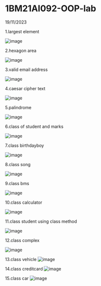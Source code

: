 # 1BM21AI092-OOP-lab
19/11/2023 

1.largest element

![image](https://github.com/Prathamgrao/1BM21AI092-OOP-lab/assets/138456172/3b6976cb-4253-45fc-be79-3ebf5e428a3d)


2.hexagon area

![image](https://github.com/Prathamgrao/1BM21AI092-OOP-lab/assets/138456172/f1fe82b1-9dd4-45ad-9678-97ff925995d7)


3.valid email address

![image](https://github.com/Prathamgrao/1BM21AI092-OOP-lab/assets/138456172/f2f84c7f-4bdf-4f44-984f-8460484040f2)


4.caesar cipher text

![image](https://github.com/Prathamgrao/1BM21AI092-OOP-lab/assets/138456172/16572c5f-260a-4cff-9b3c-07ede32d616b)


5.palindrome

![image](https://github.com/Prathamgrao/1BM21AI092-OOP-lab/assets/138456172/92aae700-e6ef-4645-9080-02b4e72c8a77)



6.class of student and marks

![image](https://github.com/Prathamgrao/1BM21AI092-OOP-lab/assets/138456172/cfe924a1-153a-46b5-be38-88e0a3294fa6)



7.class birthdayboy

![image](https://github.com/Prathamgrao/1BM21AI092-OOP-lab/assets/138456172/39980d05-f277-47f0-97ea-89f411ce5d16)


8.class song

![image](https://github.com/Prathamgrao/1BM21AI092-OOP-lab/assets/138456172/9b614097-1978-4e6b-acb0-1afe5dc4417f)


9.class bms

![image](https://github.com/Prathamgrao/1BM21AI092-OOP-lab/assets/138456172/27a5acd2-0242-4052-a3bf-10f915d9dc4d)


10.class calculator

![image](https://github.com/Prathamgrao/1BM21AI092-OOP-lab/assets/138456172/3d05ee1c-a745-499e-a9d6-6d320ceb6790)

11.class student using class method

![image](https://github.com/Prathamgrao/1BM21AI092-OOP-lab/assets/138456172/549c11a3-9e3b-496f-85e7-ca6e8db11547)


12.class complex

![image](https://github.com/Prathamgrao/1BM21AI092-OOP-lab/assets/138456172/12e7ddfb-548d-48e4-a8e3-335458acc4e3)


13.class vehicle
![image](https://github.com/Prathamgrao/1BM21AI092-OOP-lab/assets/138456172/3efe3b8c-4da0-4335-8a3b-caa58e8c0da4)



14.class creditcard
![image](https://github.com/Prathamgrao/1BM21AI092-OOP-lab/assets/138456172/addaa913-5bd9-4251-8f12-282ea91be37b)


15.class car
![image](https://github.com/Prathamgrao/1BM21AI092-OOP-lab/assets/138456172/02c70860-db85-498f-8937-3d9b3c30a66c)

